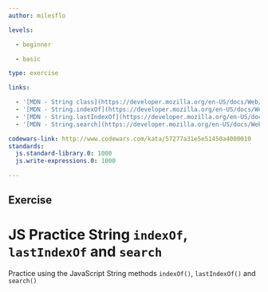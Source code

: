 ```yaml
---
author: milesflo

levels:

  - beginner

  - basic

type: exercise

links:

  - '[MDN - String class](https://developer.mozilla.org/en-US/docs/Web/JavaScript/Reference/Global_Objects/String)'
  - '[MDN - String.indexOf](https://developer.mozilla.org/en-US/docs/Web/JavaScript/Reference/Global_Objects/String/indexOf)'
  - '[MDN - String.lastIndexOf](https://developer.mozilla.org/en-US/docs/Web/JavaScript/Reference/Global_Objects/String/lastIndexOf)'
  - '[MDN - String.search](https://developer.mozilla.org/en-US/docs/Web/JavaScript/Reference/Global_Objects/String/search)'

codewars-link: http://www.codewars.com/kata/57277a31e5e51450a4000010
standards:
  js.standard-library.0: 1000
  js.write-expressions.0: 1000

---
```

## Exercise
# JS Practice String `indexOf`, `lastIndexOf` and `search`

Practice using the JavaScript String methods `indexOf()`, `lastIndexOf()` and `search()`
